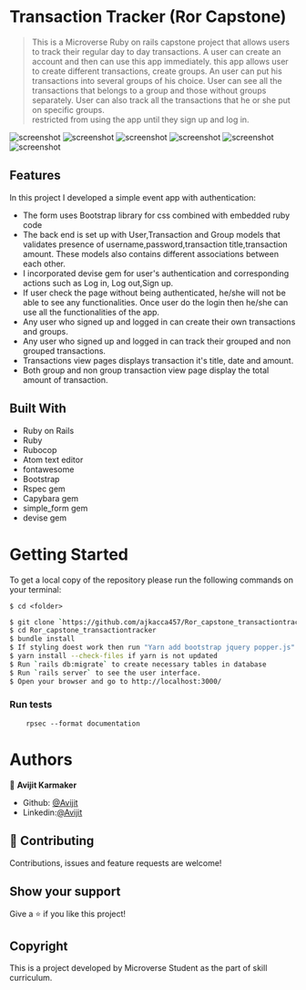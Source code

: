 # Transaction Tracker (Ror Capstone)

> This is a Microverse Ruby on rails capstone project that allows users to track their regular day to day transactions. A user can create an account and then can use this app immediately. this app allows user to create different transactions, create groups. An user can put his transactions into several groups of his choice. User can see all the transactions that belongs to a group and those without groups separately. User can also track all the transactions that he or she put on specific groups.  
restricted from using the app until they sign up and log in.

![screenshot](./app/assets/images/interface1.png)
![screenshot](./app/assets/images/interface2.png)
![screenshot](./app/assets/images/interface3.png)
![screenshot](./app/assets/images/interface4.png)
![screenshot](./app/assets/images/interface5.png)
![screenshot](./app/assets/images/interface6.png)

## Features
In this project I developed a simple event app with authentication:

- The form uses Bootstrap library for css combined with embedded ruby code
- The back end is set up with User,Transaction and Group models that validates presence of username,password,transaction title,transaction amount. These models also contains different associations between each other.
- I incorporated devise gem for user's authentication and corresponding actions such as Log in, Log out,Sign up.
- If user check the page without being authenticated, he/she will not be able to see any functionalities. Once user do the login then he/she can use all the functionalities of the app.
- Any user who signed up and logged in can create their own transactions and groups.
- Any user who signed up and logged in can track their grouped and non grouped transactions.
- Transactions view pages displays transaction it's title, date and amount.
- Both group and non group transaction view page display the total amount of transaction.

## Built With

- Ruby on Rails
- Ruby
- Rubocop
- Atom text editor
- fontawesome
- Bootstrap
- Rspec gem
- Capybara gem
- simple_form gem
- devise gem
# Getting Started

To get a local copy of the repository please run the following commands on your terminal:

```
$ cd <folder>
```

```bash
$ git clone `https://github.com/ajkacca457/Ror_capstone_transactiontracker.git`
$ cd Ror_capstone_transactiontracker
$ bundle install
$ If styling doest work then run "Yarn add bootstrap jquery popper.js"
$ yarn install --check-files if yarn is not updated
$ Run `rails db:migrate` to create necessary tables in database
$ Run `rails server` to see the user interface.
$ Open your browser and go to http://localhost:3000/
```

### Run tests

```
    rpsec --format documentation
```

# Authors

👤 **Avijit Karmaker**

- Github: [@Avijit](https://github.com/ajkacca457)
- Linkedin:[@Avijit](https://www.linkedin.com/in/avijit-karmaker-8738a54)

## 🤝 Contributing

Contributions, issues and feature requests are welcome!

## Show your support

Give a ⭐️ if you like this project!

## Copyright
This is a project developed by Microverse Student as the part of skill curriculum.
